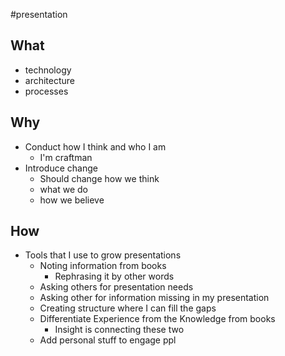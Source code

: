 #presentation 

## What
- technology
- architecture
- processes

## Why
- Conduct how I think and who I am
	- I'm craftman
- Introduce change
	-  Should change how we think
	-  what we do
	-  how we believe

## How

- Tools that I use to grow presentations
	- Noting information from books
		- Rephrasing it by other words
	- Asking others for presentation needs
	- Asking other for information missing in my presentation
	- Creating structure where I can fill the gaps
	- Differentiate Experience from the Knowledge from books
		- Insight is connecting these two
	- Add personal stuff to engage ppl